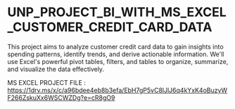 # UNP_PROJECT_BI_WITH_MS_EXCEL_CUSTOMER_CREDIT_CARD_DATA

This project aims to analyze customer credit card data to gain insights into spending patterns, identify trends, and derive actionable information. We'll use Excel's powerful pivot tables, filters, and tables to organize, summarize, and visualize the data effectively.

MS EXCEL PROJECT FILE : https://1drv.ms/x/c/a96bdee4eb8b3efa/EbH7gP5vC8lJlJ6q4kYxK4oBuzyWF266ZskuXx6WSCWZDg?e=cR8gO9
